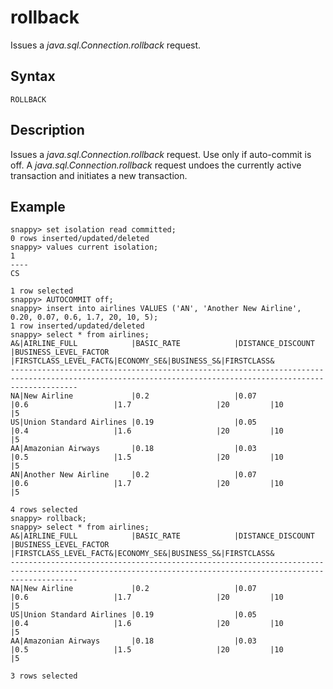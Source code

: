 # rollback

Issues a *java.sql.Connection.rollback* request.

## Syntax

```no-highlight
ROLLBACK 
```

<a id="description"></a>
## Description

Issues a *java.sql.Connection.rollback* request. Use only if auto-commit is off. A *java.sql.Connection.rollback* request undoes the currently active transaction and initiates a new transaction.

## Example

```no-highlight
snappy> set isolation read committed;
0 rows inserted/updated/deleted
snappy> values current isolation;
1
----
CS

1 row selected
snappy> AUTOCOMMIT off;
snappy> insert into airlines VALUES ('AN', 'Another New Airline', 0.20, 0.07, 0.6, 1.7, 20, 10, 5);
1 row inserted/updated/deleted
snappy> select * from airlines;
A&|AIRLINE_FULL            |BASIC_RATE            |DISTANCE_DISCOUNT     |BUSINESS_LEVEL_FACTOR |FIRSTCLASS_LEVEL_FACT&|ECONOMY_SE&|BUSINESS_S&|FIRSTCLASS&
-----------------------------------------------------------------------------------------------------------------------------------------------------------
NA|New Airline             |0.2                   |0.07                  |0.6                   |1.7                   |20         |10         |5
US|Union Standard Airlines |0.19                  |0.05                  |0.4                   |1.6                   |20         |10         |5
AA|Amazonian Airways       |0.18                  |0.03                  |0.5                   |1.5                   |20         |10         |5
AN|Another New Airline     |0.2                   |0.07                  |0.6                   |1.7                   |20         |10         |5

4 rows selected
snappy> rollback;
snappy> select * from airlines;
A&|AIRLINE_FULL            |BASIC_RATE            |DISTANCE_DISCOUNT     |BUSINESS_LEVEL_FACTOR |FIRSTCLASS_LEVEL_FACT&|ECONOMY_SE&|BUSINESS_S&|FIRSTCLASS&
-----------------------------------------------------------------------------------------------------------------------------------------------------------
NA|New Airline             |0.2                   |0.07                  |0.6                   |1.7                   |20         |10         |5
US|Union Standard Airlines |0.19                  |0.05                  |0.4                   |1.6                   |20         |10         |5
AA|Amazonian Airways       |0.18                  |0.03                  |0.5                   |1.5                   |20         |10         |5

3 rows selected
```


